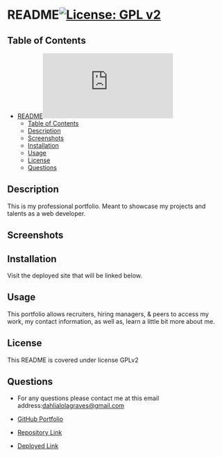 # README[![License: GPL v2](https://img.shields.io/badge/License-GPL_v2-blue.svg)](https://www.gnu.org/licenses/old-licenses/gpl-2.0.en.html)
## Table of Contents
- [README![License: GPL v2](https://www.gnu.org/licenses/old-licenses/gpl-2.0.en.html)](#readme)
  - [Table of Contents](#table-of-contents)
  - [Description](#description)
  - [Screenshots](#screenshots)
  - [Installation](#installation)
  - [Usage](#usage)
  - [License](#license)
  - [Questions](#questions)

## Description
This is my professional portfolio. Meant to showcase my projects and talents as a web developer. 

## Screenshots

## Installation
Visit the deployed site that will be linked below. 

## Usage
This portfolio allows recruiters, hiring managers, & peers to access my work, my contact information, as well as, learn a little bit more about me. 

## License

This README is covered under license GPLv2

## Questions
* For any questions please contact me at this email address:dahlialolagraves@gmail.com

* [GitHub Portfolio](https://github.com/DahliaGRV)

* [Repository Link](https://github.com/DahliaGRV/My-Portfolio)
* [Deployed Link](https://dahliagravesportfolio.herokuapp.com/)
 
  